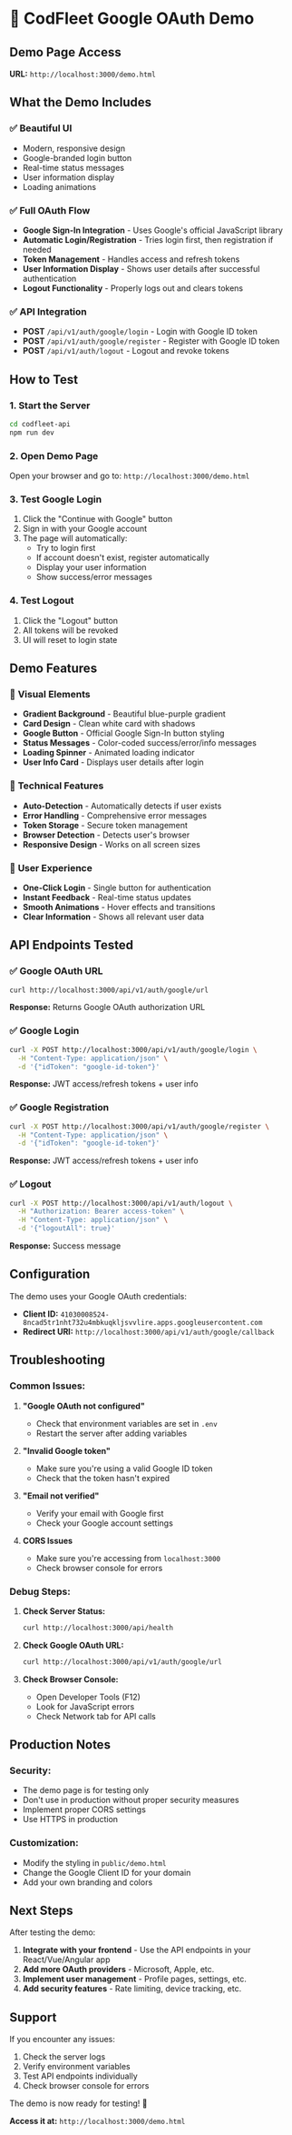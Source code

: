 # 🚀 CodFleet Google OAuth Demo

## Demo Page Access

**URL:** `http://localhost:3000/demo.html`

## What the Demo Includes

### ✅ **Beautiful UI**
- Modern, responsive design
- Google-branded login button
- Real-time status messages
- User information display
- Loading animations

### ✅ **Full OAuth Flow**
- **Google Sign-In Integration** - Uses Google's official JavaScript library
- **Automatic Login/Registration** - Tries login first, then registration if needed
- **Token Management** - Handles access and refresh tokens
- **User Information Display** - Shows user details after successful authentication
- **Logout Functionality** - Properly logs out and clears tokens

### ✅ **API Integration**
- **POST** `/api/v1/auth/google/login` - Login with Google ID token
- **POST** `/api/v1/auth/google/register` - Register with Google ID token
- **POST** `/api/v1/auth/logout` - Logout and revoke tokens

## How to Test

### 1. **Start the Server**
```bash
cd codfleet-api
npm run dev
```

### 2. **Open Demo Page**
Open your browser and go to: `http://localhost:3000/demo.html`

### 3. **Test Google Login**
1. Click the "Continue with Google" button
2. Sign in with your Google account
3. The page will automatically:
   - Try to login first
   - If account doesn't exist, register automatically
   - Display your user information
   - Show success/error messages

### 4. **Test Logout**
1. Click the "Logout" button
2. All tokens will be revoked
3. UI will reset to login state

## Demo Features

### 🎨 **Visual Elements**
- **Gradient Background** - Beautiful blue-purple gradient
- **Card Design** - Clean white card with shadows
- **Google Button** - Official Google Sign-In button styling
- **Status Messages** - Color-coded success/error/info messages
- **Loading Spinner** - Animated loading indicator
- **User Info Card** - Displays user details after login

### 🔧 **Technical Features**
- **Auto-Detection** - Automatically detects if user exists
- **Error Handling** - Comprehensive error messages
- **Token Storage** - Secure token management
- **Browser Detection** - Detects user's browser
- **Responsive Design** - Works on all screen sizes

### 📱 **User Experience**
- **One-Click Login** - Single button for authentication
- **Instant Feedback** - Real-time status updates
- **Smooth Animations** - Hover effects and transitions
- **Clear Information** - Shows all relevant user data

## API Endpoints Tested

### ✅ **Google OAuth URL**
```bash
curl http://localhost:3000/api/v1/auth/google/url
```
**Response:** Returns Google OAuth authorization URL

### ✅ **Google Login**
```bash
curl -X POST http://localhost:3000/api/v1/auth/google/login \
  -H "Content-Type: application/json" \
  -d '{"idToken": "google-id-token"}'
```
**Response:** JWT access/refresh tokens + user info

### ✅ **Google Registration**
```bash
curl -X POST http://localhost:3000/api/v1/auth/google/register \
  -H "Content-Type: application/json" \
  -d '{"idToken": "google-id-token"}'
```
**Response:** JWT access/refresh tokens + user info

### ✅ **Logout**
```bash
curl -X POST http://localhost:3000/api/v1/auth/logout \
  -H "Authorization: Bearer access-token" \
  -H "Content-Type: application/json" \
  -d '{"logoutAll": true}'
```
**Response:** Success message

## Configuration

The demo uses your Google OAuth credentials:
- **Client ID:** `41030008524-8ncad5tr1nht732u4mbkuqkljsvvlire.apps.googleusercontent.com`
- **Redirect URI:** `http://localhost:3000/api/v1/auth/google/callback`

## Troubleshooting

### **Common Issues:**

1. **"Google OAuth not configured"**
   - Check that environment variables are set in `.env`
   - Restart the server after adding variables

2. **"Invalid Google token"**
   - Make sure you're using a valid Google ID token
   - Check that the token hasn't expired

3. **"Email not verified"**
   - Verify your email with Google first
   - Check your Google account settings

4. **CORS Issues**
   - Make sure you're accessing from `localhost:3000`
   - Check browser console for errors

### **Debug Steps:**

1. **Check Server Status:**
   ```bash
   curl http://localhost:3000/api/health
   ```

2. **Check Google OAuth URL:**
   ```bash
   curl http://localhost:3000/api/v1/auth/google/url
   ```

3. **Check Browser Console:**
   - Open Developer Tools (F12)
   - Look for JavaScript errors
   - Check Network tab for API calls

## Production Notes

### **Security:**
- The demo page is for testing only
- Don't use in production without proper security measures
- Implement proper CORS settings
- Use HTTPS in production

### **Customization:**
- Modify the styling in `public/demo.html`
- Change the Google Client ID for your domain
- Add your own branding and colors

## Next Steps

After testing the demo:

1. **Integrate with your frontend** - Use the API endpoints in your React/Vue/Angular app
2. **Add more OAuth providers** - Microsoft, Apple, etc.
3. **Implement user management** - Profile pages, settings, etc.
4. **Add security features** - Rate limiting, device tracking, etc.

## Support

If you encounter any issues:
1. Check the server logs
2. Verify environment variables
3. Test API endpoints individually
4. Check browser console for errors

The demo is now ready for testing! 🎉

**Access it at:** `http://localhost:3000/demo.html`
